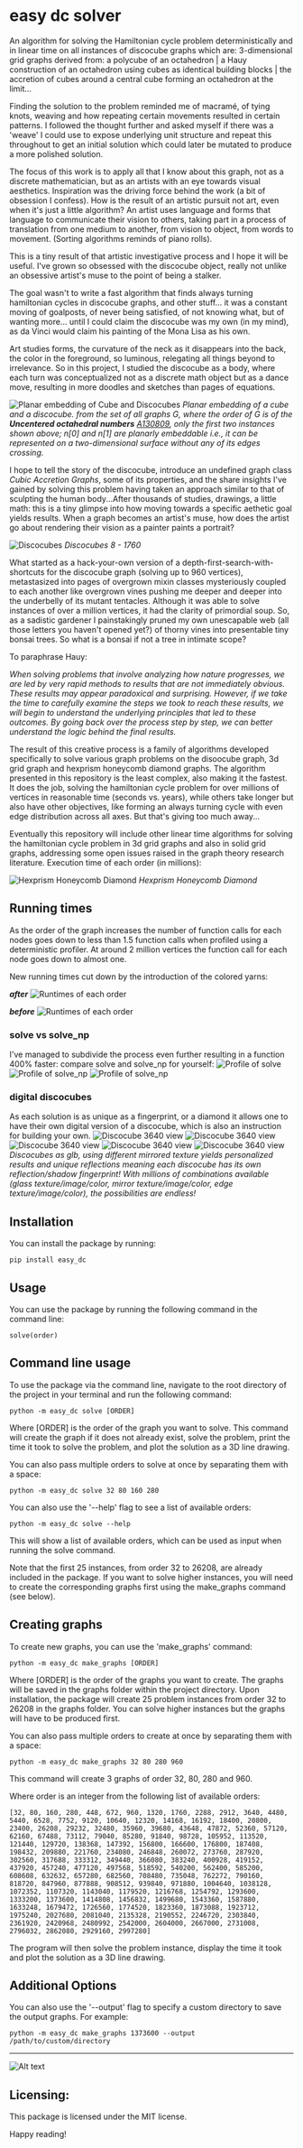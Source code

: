 # easy dc solver
An algorithm for solving the Hamiltonian cycle problem deterministically and in linear time on all instances of discocube graphs which are:
3-dimensional grid graphs derived from: a polycube of an octahedron | a Hauy construction of an octahedron using cubes as identical building blocks | the accretion of cubes around a central cube forming an octahedron at the limit...

Finding the solution to the problem reminded me of macramé, of tying knots, weaving and how repeating certain movements resulted in certain patterns. I followed the thought further and asked myself if there was a 'weave' I could use to expose underlying unit structure and repeat this throughout to get an initial solution which could later be mutated to produce a more polished solution. 

The focus of this work is to apply all that I know about this graph, not as a discrete mathematician, but as an artists with an eye towards visual aesthetics. Inspiration was the driving force behind the work (a bit of obsession I confess). How is the result
of an artistic pursuit not art, even when it's just a little algorithm? An artist uses language and forms that language to communicate their vision to others, taking part in a process of translation from one medium to another, from vision to object, from words to movement. (Sorting algorithms reminds of piano rolls).  

This is a tiny result of that artistic investigative process and I hope it will be useful. I've grown so obsessed with the discocube object, really not unlike an obsessive artist's muse to the point of being a stalker. 

The goal wasn't to write a fast algorithm that finds always turning hamiltonian cycles in discocube graphs, and other stuff...  it was a constant moving of goalposts, of never being satisfied, of not knowing what, but of wanting more... until I could claim the discocube was my own (in my mind), as da Vinci would claim his painting of the Mona Lisa as his own.

Art studies forms, the curvature of the neck as it disappears into the back, the color in the foreground, so luminous, relegating all things beyond to irrelevance. So in this project, I studied the discocube as a body, where each turn was conceptualized not as a discrete math object but as a dance move, resulting in more doodles and sketches than pages of equations.

![Planar embedding of Cube and Discocubes](imgs/planaremb2.png?raw=true "Planar embedding of Cube and Discocubes")
*Planar embedding of a cube and a discocube. from the set of all graphs G, where the order of G is of the ***Uncentered octahedral numbers*** [A130809](https://oeis.org/A130809), only the first two instances shown above; n[0] and n[1] are planarly embeddable i.e., it can be represented on a two-dimensional surface without any of its edges crossing.*

I hope to tell the story of the discocube, introduce an undefined graph class *Cubic Accretion Graphs*, some of its properties, and the share insights I've gained by solving this problem having taken an approach similar to that of sculpting the human body...After thousands of studies, drawings, a little math: this is a tiny glimpse into how moving towards a specific aethetic goal yields results. When a graph becomes an artist's muse, how does the artist go about rendering their vision as a painter paints a portrait?

![Discocubes](imgs/dcviews.png?raw=true "Discocubes")
*Discocubes 8 - 1760*

What started as a hack-your-own version of a depth-first-search-with-shortcuts for the discocube graph (solving up to 960 vertices), metastasized into pages of overgrown mixin classes mysteriously coupled to each another like overgrown vines pushing me deeper and deeper into the underbelly of its mutant tentacles. Although it was able to solve instances of over a million vertices, it had the clarity of primordial soup. So, as a sadistic gardener I painstakingly pruned my own unescapable web (all those letters you haven't opened yet?) of thorny vines into presentable tiny bonsai trees. So what is a bonsai if not a tree in intimate scope?

To paraphrase Hauy: 

*When solving problems that involve analyzing how nature progresses, we are led by very rapid methods to results that are not immediately obvious. These results may appear paradoxical and surprising. However, if we take the time to carefully examine the steps we took to reach these results, we will begin to understand the underlying principles that led to these outcomes. By going back over the process step by step, we can better understand the logic behind the final results.*

The result of this creative process is a family of algorithms developed specifically to solve various graph problems on the disoocube graph, 3d grid graph and hexprism honeycomb diamond graphs. 
The algorithm presented in this repository is the least complex, also making it the fastest. It does the job, solving the hamiltonian cycle problem for over millions of vertices in reasonable time (seconds vs. years), while others take longer but also have other objectives, like forming an always turning cycle with even edge distribution across all axes. But that's giving too much away... 

Eventually this repository will include other linear time algorithms for solving the hamiltonian cycle problem in 3d grid graphs and also in solid grid graphs, addressing some open issues raised in the graph theory research literature.
Execution time of each order (in millions):

![Hexprism Honeycomb Diamond](imgs/hexhoneydiamond.png?raw=true "Hexprism Honeycomb Diamond")
*Hexprism Honeycomb Diamond*


## Running times
As the order of the graph increases the number of function calls for each nodes goes down to less than 1.5 function calls when profiled using a deterministic profiler. At around 2 million vertices the function call for each node goes down to almost one.

New running times cut down by the introduction of the colored yarns:

***after***
![Runtimes of each order](imgs/8-2million2.png?raw=true "Runtimes of each order")

***before***
![Runtimes of each order](imgs/8-2million.png?raw=true "Runtimes of each order")


### solve vs solve_np
I've managed to subdivide the process even further resulting in a function 400% faster: compare solve and solve_np for yourself:
![Profile of solve](imgs/profile_solve.png?raw=true "Profile of solve")
![Profile of solve_np](imgs/profile_solve_np.png?raw=true "Profile of solve_np")
![Profile of solve_np](imgs/profile_solve_np2.png?raw=true "Profile of solve_np")


### digital discocubes
As each solution is as unique as a fingerprint, or a diamond it allows one to have their own digital version of a discocube, which is also an instruction for building your own.
![Discocube 3640 view](imgs/icy_cube.png?raw=true "icy cube")
![Discocube 3640 view](imgs/icy_cube5.png?raw=true "icy cube")
![Discocube 3640 view](imgs/icy_cube4.png?raw=true "icy cube")
![Discocube 3640 view](imgs/icy_cube3.png?raw=true "icy cube another view")
![Discocube 3640 view](imgs/icy_cube2.png?raw=true "icy cube another view")
*Discocubes as glb, using different mirrored texture yields personalized results and unique reflections meaning each discocube has its own reflection/shadow fingerprint! With millions of combinations available (glass texture/image/color, mirror texture/image/color, edge texture/image/color), the possibilities are endless!*

## Installation
You can install the package by running: 
```
pip install easy_dc
```

## Usage
You can use the package by running the following command in the command line:
```
solve(order)
```

## Command line usage
To use the package via the command line, navigate to the root directory of the project in your terminal and run the following command:
```
python -m easy_dc solve [ORDER]
```
Where [ORDER] is the order of the graph you want to solve. This command will create the graph if it does not already exist, solve the problem, print the time it took to solve the problem, and plot the solution as a 3D line drawing.

You can also pass multiple orders to solve at once by separating them with a space:
```
python -m easy_dc solve 32 80 160 280
```
You can also use the '--help' flag to see a list of available orders:
```
python -m easy_dc solve --help
```
This will show a list of available orders, which can be used as input when running the solve command.

Note that the first 25 instances, from order 32 to 26208, are already included in the package. If you want to solve higher instances, you will need to create the corresponding graphs first using the make_graphs command (see below).

## Creating graphs
To create new graphs, you can use the 'make_graphs' command:
```
python -m easy_dc make_graphs [ORDER] 
```
Where [ORDER] is the order of the graphs you want to create. The graphs will be saved in the graphs folder within the project directory.
Upon installation, the package will create 25 problem instances from order 32 to 26208 in the graphs folder. You can solve higher instances but the graphs will have to be produced first.

You can also pass multiple orders to create at once by separating them with a space:
```
python -m easy_dc make_graphs 32 80 280 960
```
This command will create 3 graphs of order 32, 80, 280 and 960.

Where order is an integer from the following list of available orders:

```
[32, 80, 160, 280, 448, 672, 960, 1320, 1760, 2288, 2912, 3640, 4480, 5440, 6528, 7752, 9120, 10640, 12320, 14168, 16192, 18400, 20800, 23400, 26208, 29232, 32480, 35960, 39680, 43648, 47872, 52360, 57120, 62160, 67488, 73112, 79040, 85280, 91840, 98728, 105952, 113520, 121440, 129720, 138368, 147392, 156800, 166600, 176800, 187408, 198432, 209880, 221760, 234080, 246848, 260072, 273760, 287920, 302560, 317688, 333312, 349440, 366080, 383240, 400928, 419152, 437920, 457240, 477120, 497568, 518592, 540200, 562400, 585200, 608608, 632632, 657280, 682560, 708480, 735048, 762272, 790160, 818720, 847960, 877888, 908512, 939840, 971880, 1004640, 1038128, 1072352, 1107320, 1143040, 1179520, 1216768, 1254792, 1293600, 1333200, 1373600, 1414808, 1456832, 1499680, 1543360, 1587880, 1633248, 1679472, 1726560, 1774520, 1823360, 1873088, 1923712, 1975240, 2027680, 2081040, 2135328, 2190552, 2246720, 2303840, 2361920, 2420968, 2480992, 2542000, 2604000, 2667000, 2731008, 2796032, 2862080, 2929160, 2997280]
```

The program will then solve the problem instance, display the time it took and plot the solution as a 3D line drawing.

## Additional Options

You can also use the '--output' flag to specify a custom directory to save the output graphs. For example:
```
python -m easy_dc make_graphs 1373600 --output /path/to/custom/directory
```
___
![Alt text](imgs/dc960.JPG?raw=true "A Discocube with 960 vertices")

## Licensing:

This package is licensed under the MIT license.




Happy reading!